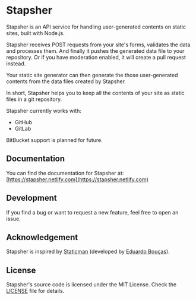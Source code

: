 # Stapsher

Stapsher is an API service for handling user-generated contents on static sites, built with Node.js.

Stapsher receives POST requests from your site's forms, validates the data and processes them. And finally it pushes the generated data file to your repository. Or if you have moderation enabled, it will create a pull request instead.

Your static site generator can then generate the those user-generated contents from the data files created by Stapsher.

In short, Stapsher helps you to keep all the contents of your site as static files in a git repository.

Stapsher currently works with:

- GitHub
- GitLab

BitBucket support is planned for future.

## Documentation

You can find the documentation for Stapsher at: [https://stapsher.netlify.com](https://stapsher.netlify.com)

## Development

If you find a bug or want to request a new feature, feel free to open an issue.

## Acknowledgement

Stapsher is inspired by [Staticman](https://github.com/eduardoboucas/staticman) (developed by [Eduardo Bouças](https://github.com/eduardoboucas)).

## License

Stapsher's source code is licensed under the MIT License. Check the [LICENSE](https://github.com/extraStatic/stapsher/blob/master/LICENSE) file for details.
